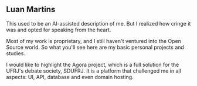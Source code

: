 ## Luan Martins

This used to be an AI-assisted description of me. But I realized how cringe it was and opted for speaking from the heart.

Most of my work is proprietary, and I still haven't ventured into the Open Source world. So what you'll see here are my basic personal projects and studies.

I would like to highlight the Agora project, which is a full solution for the UFRJ's debate society, SDUFRJ. It is a platform that challenged me in all aspects: UI, API, database and even domain hosting.

